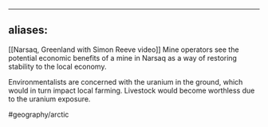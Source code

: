 
---
aliases:
---

[[Narsaq, Greenland with Simon Reeve video]]
Mine operators see the potential economic benefits of a mine in Narsaq as a way of restoring stability to the local economy.

Environmentalists are concerned with the uranium in the ground, which would in turn impact local farming. Livestock would become worthless due to the uranium exposure.

#geography/arctic  